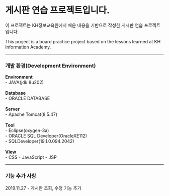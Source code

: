 # 게시판 연습 프로젝트입니다.

이 프로젝트는 KH정보교육원에서 배운 내용을 기반으로 작성한 게시판 연습 프로젝트입니다.

This project is a board practice project based on the lessons learned at KH Information Academy.

<hr>

<h3>개발 환경(Development Environment)</h3>
<strong>Environment</strong><br>
- JAVA(jdk 8u202)
<br>
<br>
<strong>Database</strong><br>
- ORACLE DATABASE
<br>
<br>
<strong>Server</strong><br>
- Apache Tomcat(8.5.47)
<br>
<br>
<strong>Tool</strong><br>
- Eclipse(oxygen-3a)<br>
- ORACLE SQL Developer(OracleXE112)<br>
- SQLDeveloper(19.1.0.094.2042)<br>
<br>
<strong>View</strong><br>
- CSS
- JavaScript
- JSP

<hr>

<h3>기능 추가 사항</h3>

2019.11.27 - 게시판 조회, 수정 기능 추가
